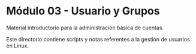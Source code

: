 # Módulo 03 - Usuario y Grupos

Material introductorio para la administración básica de cuentas.

Este directorio contiene scripts y notas referentes a la gestión de usuarios en Linux.

